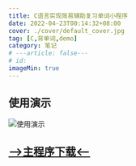 ```yaml
---
title: C语言实现简易辅助复习单词小程序
date: 2022-04-23T00:14:32+08:00
cover: ./cover/default_cover.jpg
tag: [C,背单词,demo]
category: 笔记
# ---article: false---
# id: 
imageMin: true
---
```


## 使用演示

![使用演示](./images/C语言实现简易辅助复习单词小程序/2022_04_23_00_14_32_683.gif)

## [-->主程序下载<--](./uploads/c语言简易单词复习程序/main.exe)
